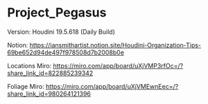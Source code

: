 # Project_Pegasus

Version: Houdini 19.5.618 (Daily Build)

Notion: https://iansmithartist.notion.site/Houdini-Organization-Tips-69be652d94de497f978508d7b2008b0e

Locations Miro: https://miro.com/app/board/uXjVMP3rfOc=/?share_link_id=822885239342

Foliage Miro: https://miro.com/app/board/uXjVMEwnEec=/?share_link_id=980264121396
